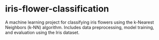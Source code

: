 # iris-flower-classification
A machine learning project for classifying iris flowers using the k-Nearest Neighbors (k-NN) algorithm. Includes data preprocessing, model training, and evaluation using the Iris dataset.
